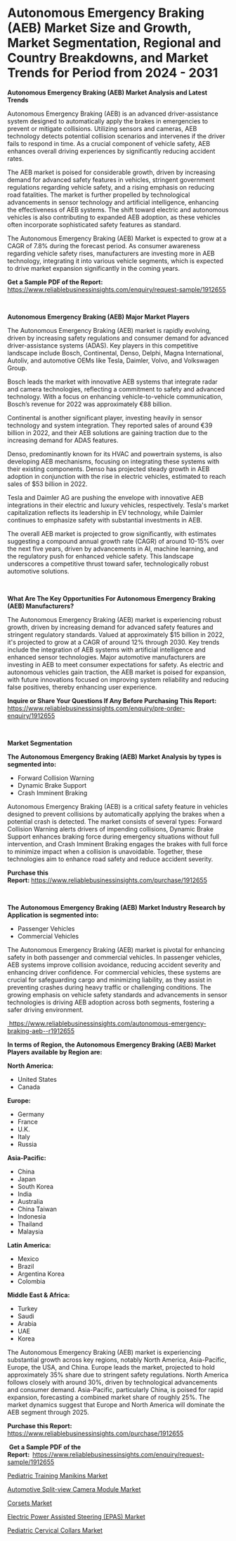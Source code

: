 <p><h1>Autonomous Emergency Braking (AEB) Market Size and Growth, Market Segmentation, Regional and Country Breakdowns, and Market Trends for Period from 2024 -  2031</h1></p><p><strong>Autonomous Emergency Braking (AEB) Market Analysis and Latest Trends</strong></p>
<p><p>Autonomous Emergency Braking (AEB) is an advanced driver-assistance system designed to automatically apply the brakes in emergencies to prevent or mitigate collisions. Utilizing sensors and cameras, AEB technology detects potential collision scenarios and intervenes if the driver fails to respond in time. As a crucial component of vehicle safety, AEB enhances overall driving experiences by significantly reducing accident rates.</p><p>The AEB market is poised for considerable growth, driven by increasing demand for advanced safety features in vehicles, stringent government regulations regarding vehicle safety, and a rising emphasis on reducing road fatalities. The market is further propelled by technological advancements in sensor technology and artificial intelligence, enhancing the effectiveness of AEB systems. The shift toward electric and autonomous vehicles is also contributing to expanded AEB adoption, as these vehicles often incorporate sophisticated safety features as standard.</p><p>The Autonomous Emergency Braking (AEB) Market is expected to grow at a CAGR of 7.8% during the forecast period. As consumer awareness regarding vehicle safety rises, manufacturers are investing more in AEB technology, integrating it into various vehicle segments, which is expected to drive market expansion significantly in the coming years.</p></p>
<p><strong>Get a Sample PDF of the Report:&nbsp;</strong> <a href="https://www.reliablebusinessinsights.com/enquiry/request-sample/1912655?utm_campaign=1109&utm_medium=2&utm_source=Github&utm_content=ia&utm_term=04112024&utm_id=autonomous-emergency-braking-aeb">https://www.reliablebusinessinsights.com/enquiry/request-sample/1912655</a></p>
<p>&nbsp;</p>
<p><strong>Autonomous Emergency Braking (AEB) Major Market Players</strong></p>
<p><p>The Autonomous Emergency Braking (AEB) market is rapidly evolving, driven by increasing safety regulations and consumer demand for advanced driver-assistance systems (ADAS). Key players in this competitive landscape include Bosch, Continental, Denso, Delphi, Magna International, Autoliv, and automotive OEMs like Tesla, Daimler, Volvo, and Volkswagen Group.</p><p>Bosch leads the market with innovative AEB systems that integrate radar and camera technologies, reflecting a commitment to safety and advanced technology. With a focus on enhancing vehicle-to-vehicle communication, Bosch’s revenue for 2022 was approximately €88 billion. </p><p>Continental is another significant player, investing heavily in sensor technology and system integration. They reported sales of around €39 billion in 2022, and their AEB solutions are gaining traction due to the increasing demand for ADAS features.</p><p>Denso, predominantly known for its HVAC and powertrain systems, is also developing AEB mechanisms, focusing on integrating these systems with their existing components. Denso has projected steady growth in AEB adoption in conjunction with the rise in electric vehicles, estimated to reach sales of $53 billion in 2022.</p><p>Tesla and Daimler AG are pushing the envelope with innovative AEB integrations in their electric and luxury vehicles, respectively. Tesla's market capitalization reflects its leadership in EV technology, while Daimler continues to emphasize safety with substantial investments in AEB.</p><p>The overall AEB market is projected to grow significantly, with estimates suggesting a compound annual growth rate (CAGR) of around 10-15% over the next five years, driven by advancements in AI, machine learning, and the regulatory push for enhanced vehicle safety. This landscape underscores a competitive thrust toward safer, technologically robust automotive solutions.</p></p>
<p>&nbsp;</p>
<p><strong>What Are The Key Opportunities For Autonomous Emergency Braking (AEB) Manufacturers?</strong></p>
<p><p>The Autonomous Emergency Braking (AEB) market is experiencing robust growth, driven by increasing demand for advanced safety features and stringent regulatory standards. Valued at approximately $15 billion in 2022, it's projected to grow at a CAGR of around 12% through 2030. Key trends include the integration of AEB systems with artificial intelligence and enhanced sensor technologies. Major automotive manufacturers are investing in AEB to meet consumer expectations for safety. As electric and autonomous vehicles gain traction, the AEB market is poised for expansion, with future innovations focused on improving system reliability and reducing false positives, thereby enhancing user experience.</p></p>
<p><strong>Inquire or Share Your Questions If Any Before Purchasing This Report:</strong> <a href="https://www.reliablebusinessinsights.com/enquiry/pre-order-enquiry/1912655?utm_campaign=1109&utm_medium=2&utm_source=Github&utm_content=ia&utm_term=04112024&utm_id=autonomous-emergency-braking-aeb">https://www.reliablebusinessinsights.com/enquiry/pre-order-enquiry/1912655</a></p>
<p>&nbsp;</p>
<p><strong>Market Segmentation</strong></p>
<p><strong>The Autonomous Emergency Braking (AEB) Market Analysis by types is segmented into:</strong></p>
<p><ul><li>Forward Collision Warning</li><li>Dynamic Brake Support</li><li>Crash Imminent Braking</li></ul></p>
<p><p>Autonomous Emergency Braking (AEB) is a critical safety feature in vehicles designed to prevent collisions by automatically applying the brakes when a potential crash is detected. The market consists of several types: Forward Collision Warning alerts drivers of impending collisions, Dynamic Brake Support enhances braking force during emergency situations without full intervention, and Crash Imminent Braking engages the brakes with full force to minimize impact when a collision is unavoidable. Together, these technologies aim to enhance road safety and reduce accident severity.</p></p>
<p><strong>Purchase this Report:&nbsp;</strong><a href="https://www.reliablebusinessinsights.com/purchase/1912655?utm_campaign=1109&utm_medium=2&utm_source=Github&utm_content=ia&utm_term=04112024&utm_id=autonomous-emergency-braking-aeb">https://www.reliablebusinessinsights.com/purchase/1912655</a></p>
<p>&nbsp;</p>
<p><strong>The Autonomous Emergency Braking (AEB) Market Industry Research by Application is segmented into:</strong></p>
<p><ul><li>Passenger Vehicles</li><li>Commercial Vehicles</li></ul></p>
<p><p>The Autonomous Emergency Braking (AEB) market is pivotal for enhancing safety in both passenger and commercial vehicles. In passenger vehicles, AEB systems improve collision avoidance, reducing accident severity and enhancing driver confidence. For commercial vehicles, these systems are crucial for safeguarding cargo and minimizing liability, as they assist in preventing crashes during heavy traffic or challenging conditions. The growing emphasis on vehicle safety standards and advancements in sensor technologies is driving AEB adoption across both segments, fostering a safer driving environment.</p></p>
<p><a href="https://www.reliablebusinessinsights.com/autonomous-emergency-braking-aeb--r1912655?utm_campaign=1109&utm_medium=2&utm_source=Github&utm_content=ia&utm_term=04112024&utm_id=autonomous-emergency-braking-aeb">&nbsp;https://www.reliablebusinessinsights.com/autonomous-emergency-braking-aeb--r1912655</a></p>
<p><strong>In terms of Region, the Autonomous Emergency Braking (AEB) Market Players available by Region are:</strong></p>
<p>
    <p> <strong> North America: </strong>
        <ul>
            <li>United States</li>
            <li>Canada</li>
        </ul>
        </p> 
    <p> <strong> Europe: </strong>
        <ul>
            <li>Germany</li>
            <li>France</li>
            <li>U.K.</li>
            <li>Italy</li>
            <li>Russia</li>
        </ul>
        </p> 
    <p> <strong> Asia-Pacific: </strong>
        <ul>
            <li>China</li>
            <li>Japan</li>
            <li>South Korea</li>
            <li>India</li>
            <li>Australia</li>
            <li>China Taiwan</li>
            <li>Indonesia</li>
            <li>Thailand</li>
            <li>Malaysia</li>
        </ul>
        </p> 
    <p> <strong> Latin America: </strong>
        <ul>
            <li>Mexico</li>
            <li>Brazil</li>
            <li>Argentina Korea</li>
            <li>Colombia</li>
        </ul>
        </p> 
    <p> <strong> Middle East & Africa: </strong>
        <ul>
            <li>Turkey</li>
            <li>Saudi</li>
            <li>Arabia</li>
            <li>UAE</li>
            <li>Korea</li>
        </ul>
    </p>
    </p>
<p><p>The Autonomous Emergency Braking (AEB) market is experiencing substantial growth across key regions, notably North America, Asia-Pacific, Europe, the USA, and China. Europe leads the market, projected to hold approximately 35% share due to stringent safety regulations. North America follows closely with around 30%, driven by technological advancements and consumer demand. Asia-Pacific, particularly China, is poised for rapid expansion, forecasting a combined market share of roughly 25%. The market dynamics suggest that Europe and North America will dominate the AEB segment through 2025.</p></p>
<p><strong>Purchase this Report: </strong><a href="https://www.reliablebusinessinsights.com/purchase/1912655?utm_campaign=1109&utm_medium=2&utm_source=Github&utm_content=ia&utm_term=04112024&utm_id=autonomous-emergency-braking-aeb">https://www.reliablebusinessinsights.com/purchase/1912655</a></p>
<p>&nbsp;<strong>Get a Sample PDF of the Report:&nbsp;&nbsp;</strong><a href="https://www.reliablebusinessinsights.com/enquiry/request-sample/1912655?utm_campaign=1109&utm_medium=2&utm_source=Github&utm_content=ia&utm_term=04112024&utm_id=autonomous-emergency-braking-aeb">https://www.reliablebusinessinsights.com/enquiry/request-sample/1912655</a></p>
<p><strong></strong></p>
<p><p><a href="https://issuu.com/reportprime-2/docs/pediatric-training-manikins-market-_382ea6841d66ff?utm_campaign=1109&utm_medium=2&utm_source=Github&utm_content=ia&utm_term=04112024&utm_id=autonomous-emergency-braking-aeb">Pediatric Training Manikins Market</a></p><p><a href="https://github.com/seraphinaqist/Market-Research-Report-List-1/blob/main/automotive-split-view-camera-module-market.md?utm_campaign=1109&utm_medium=2&utm_source=Github&utm_content=ia&utm_term=04112024&utm_id=autonomous-emergency-braking-aeb">Automotive Split-view Camera Module Market</a></p><p><a href="https://issuu.com/reportprime-2/docs/corsets-market-size-2030.pptx_6cc2b8c572b3c7?utm_campaign=1109&utm_medium=2&utm_source=Github&utm_content=ia&utm_term=04112024&utm_id=autonomous-emergency-braking-aeb">Corsets Market</a></p><p><a href="https://github.com/stumpefzclearez/Market-Research-Report-List-1/blob/main/electric-power-assisted-steering-epas-market.md?utm_campaign=1109&utm_medium=2&utm_source=Github&utm_content=ia&utm_term=04112024&utm_id=autonomous-emergency-braking-aeb">Electric Power Assisted Steering (EPAS) Market</a></p><p><a href="https://issuu.com/reportprime-2/docs/pediatric-cervical-collars-market-s_ca02ce4f1b0072?utm_campaign=1109&utm_medium=2&utm_source=Github&utm_content=ia&utm_term=04112024&utm_id=autonomous-emergency-braking-aeb">Pediatric Cervical Collars Market</a></p></p>